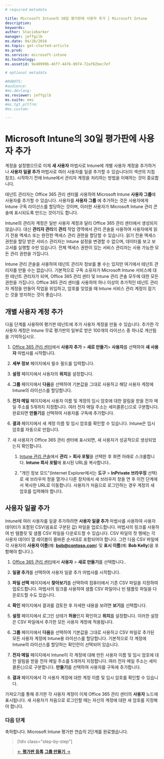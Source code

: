 ```yaml
---
# required metadata

title: Microsoft Intune의 30일 평가판에 사용자 추가 | Microsoft Intune
description:
keywords:
author: Staciebarker
manager: jeffgilb
ms.date: 04/28/2016
ms.topic: get-started-article
ms.prod:
ms.service: microsoft-intune
ms.technology:
ms.assetid: 9e40999b-46f7-447b-8974-72af82bec7ef

# optional metadata

#ROBOTS:
#audience:
#ms.devlang:
ms.reviewer: jeffgilb
ms.suite: ems
#ms.tgt_pltfrm:
#ms.custom:

---
```


# Microsoft Intune의 30일 평가판에 사용자 추가
계정을 설정했으므로 이제 **새 사용자** 마법사로 Intune에 개별 사용자 계정을 추가하거나 **사용자 일괄 추가** 마법사로 여러 사용자를 일괄 추가할 수 있습니다(이 섹션의 지침 참조).  시작하기 전에 Intune에서 관리자 계정을 처리하는 방법을 이해하는 것이 중요합니다.

테넌트 관리자는 Office 365 관리 센터를 사용하여 Microsoft Intune **사용자 그룹**에 사용자를 추가할 수 있습니다. 사용자를 **사용자 그룹** 에 추가하는 것은 사용자에게 Intune 구독 라이선스를 할당하는 것이며, 이러한 사용자가 Microsoft Intune 관리 콘솔에 표시되도록 만드는 것이기도 합니다.

Intune의 관리자 계정은 일반 사용자 계정과 달리 Office 365 관리 센터에서 생성되지 않습니다. 대신 **관리자 관리**의 **관리** 작업 영역에서 관리 콘솔을 사용하여 사용자에게 읽기 전용 액세스 또는 완전한 액세스 관리 권한을 할당할 수 있습니다. 읽기 전용 액세스 권한을 할당 받은 서비스 관리자는 Intune 설정을 변경할 수 없으며, 데이터를 보고 보고서를 실행할 수만 있습니다. 전체 액세스 권한이 있는 서비스 관리자는 사용 가능한 모든 관리 권한을 가집니다.

Intune 관리 콘솔을 사용하여 테넌트 관리자 정보를 볼 수는 있지만 여기에서 테넌트 관리자를 만들 수는 없습니다. 기본적으로 구독 소유자가 Microsoft Intune 서비스에 대한 테넌트 관리자가 되며, Office 365 관리 센터 및 Intune 관리 콘솔 모두에 대한 모든 권한을 가집니다. Office 365 관리 센터를 사용하여 하나 이상의 추가적인 테넌트 관리자 계정을 만들어 작업을 위임하고, 암호를 잊었을 때 Intune 서비스 관리 계정이 잠기는 것을 방지하는 것이 좋습니다.

## 개별 사용자 계정 추가
다음 단계를 사용하여 평가판 테넌트에 추가 사용자 계정을 만들 수 있습니다. 추가한 각 사용자 계정은 Intune 무료 평가판의 일부로 받은 100개의 라이선스 중 하나로 계산됨을 기억하십시오.

1.  [Office 365 관리 센터](http://go.microsoft.com/fwlink/p/?LinkId=698854)에서 **사용자 추가** &gt; **새로 만들기**&gt; **사용자**를 선택하여 **새 사용자** 마법사를 시작합니다.

2.  **세부 정보** 페이지에서 필수 필드를 입력합니다.

3.  **설정** 페이지에서 사용자의 **위치**를 설정합니다.

4.  **그룹** 페이지에서 **다음**을 선택하여 기본값을 그대로 사용하고 해당 사용자 계정에 Intune의 라이선스를 할당합니다.

5.  **전자 메일** 페이지에서 사용자 이름 및 계정의 임시 암호에 대한 알림을 받을 전자 메일 주소를 5개까지 지정합니다. 여러 전자 메일 주소는 세미콜론(;)으로 구분합니다. 완료되면 **만들기**를 선택하여 사용자를 구독에 추가합니다.

6.  **결과** 페이지에서 새 계정 이름 및 임시 암호를 확인할 수 있습니다. Intune은 임시 암호를 자동으로 만듭니다.

7.  새 사용자가 Office 365 관리 센터에 표시되면, 새 사용자가 성공적으로 생성되었는지 확인합니다.

    1.  [Intune 관리 콘솔](https://manage.microsoft.com/)에서 **관리** &gt; **회사 포털**을 선택한 후 화면 아래로 스크롤합니다. **Intune 회사 포털**에 표시된 URL을 복사합니다..

    2.  "개인 정보 모드"(Internet Explorer에서는 **도구** &gt; **InPrivate 브라우징** 선택)로 새 브라우저 창을 열거나 다른 장치에서 새 브라우저 창을 연 후 이전 단계에서 복사한 URL로 이동합니다. 사용자가 처음으로 로그인하는 경우 계정의 새 암호를 입력해야 합니다.

## 사용자 일괄 추가
Intune에 여러 사용자를 일괄 추가하려면 **사용자 일괄 추가** 마법사를 사용하여 사용자 데이터가 포함된 CSV(쉼표로 구분된 값) 파일을 업로드합니다. 마법사의 링크를 사용하여 빈 템플릿 및 샘플 CSV 파일을 다운로드할 수 있습니다. CSV 파일의 첫 행에는 각 사용자 데이터 열 레이블이 올바른 순서대로 포함되어야 합니다. 그런 다음 CSV 파일에 각 사용자의 **사용자 이름**(예: **bob@contoso.com**) 및 **표시 이름**(예: **Bob Kelly**)을 포함해야 합니다.).

1.  [Office 365 관리 센터](http://go.microsoft.com/fwlink/p/?LinkId=698854)에서 **사용자** &gt; **새로 만들기**를 선택합니다..

2.  **일괄 추가**를 선택하여 사용자 일괄 추가 마법사를 시작합니다.

3.  **파일 선택** 페이지에서 **찾아보기**를 선택하여 컴퓨터에서 기존 CSV 파일을 지정하여 업로드합니다. 마법사의 링크를 사용하여 샘플 CSV 파일이나 빈 템플릿 파일을 다운로드할 수도 있습니다.

4.  **확인** 페이지에서 결과를 검토한 후 자세한 내용을 보려면 **보기**를 선택합니다.

5.  **설정** 페이지에서 로그인 상태가 **허용**인지 확인하고 **위치**를 설정합니다. 이러한 설정은 CSV 파일에서 추가한 모든 사용자 계정에 적용됩니다.

6.  **그룹** 페이지에서 **다음**을 선택하여 기본값을 그대로 사용하고 CSV 파일로 추가된 모든 사용자 계정에 Intune용 라이선스를 할당합니다. 기본적으로 각 계정에 Intune의 라이선스를 할당하는 확인란이 선택되어 있습니다.

7.  **전자 메일** 페이지에서 Intune이 각 계정에 대해 만든 사용자 이름 및 임시 암호에 대한 알림을 받을 전자 메일 주소를 5개까지 지정합니다. 여러 전자 메일 주소는 세미콜론(;)으로 구분합니다. **만들기**를 선택하여 사용자를 구독에 추가합니다.

8.  **결과** 페이지에서 각 사용자 계정에 대한 계정 이름 및 임시 암호를 확인할 수 있습니다.

가져오기를 통해 추가한 각 사용자 계정이 이제 Office 365 관리 센터의 **사용자** 노드에 표시됩니다. 새 사용자가 처음으로 로그인할 때는 자신의 계정에 대한 새 암호를 지정해야 합니다.

### 다음 단계
축하합니다. Microsoft Intune 평가판 연습의 2단계를 완료했습니다.

>[!div class="step-by-step"]

>[&larr; **평가판 등록**](.\get-started-with-a-30-day-trial-of-microsoft-intune-step-1.md)     [**그룹 만들기** &rarr;](.\get-started-with-a-30-day-trial-of-microsoft-intune-step-3.md)  


<!--HONumber=May16_HO1-->


